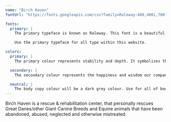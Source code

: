 ```yaml
---
name: "Birch Haven"
fontUrl: "https://fonts.googleapis.com/css?family=Raleway:400,400i,700"

fonts:
  primary: |
    The primary typeface is known as Raleway. This font is a beautiful, light, open typeface that will add a gentle touch to the website as a whole.

    Use the primary typeface for all type within this website.  

colors:
  primary: |
    The primary colour represents stability and depth. It symbolizes the trust, loyalty and confidence our company has to offer. Use it for heading 1 and heading 2.

  secondary: |
    The secondary colour represents the happiness and wisdom our company has gave to our animals. This is meant to make our website pop. Use it for the logo, footer, and icons. Exclude the bone icon.

  neutral: |
    The body copy colour will be a dark grey colour. Use for all of body copy, as well as heading 3, 4, 5, 6.
---
```


Birch Haven is a rescue & rehabilitation center, that personally rescues Great Danes/other Giant Canine Breeds and Equine animals that have been abandoned, abused, neglected and otherwise mistreated.
